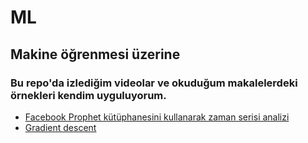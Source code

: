 # ML
## Makine öğrenmesi üzerine

### Bu repo'da izlediğim videolar ve okuduğum makalelerdeki örnekleri kendim uyguluyorum.

- [Facebook Prophet kütüphanesini kullanarak zaman serisi analizi](https://github.com/hasanalay/ML/blob/main/zaman_serisi_pratik.ipynb)
- [Gradient descent](https://github.com/hasanalay/ML/blob/main/gradient_descend.py)
